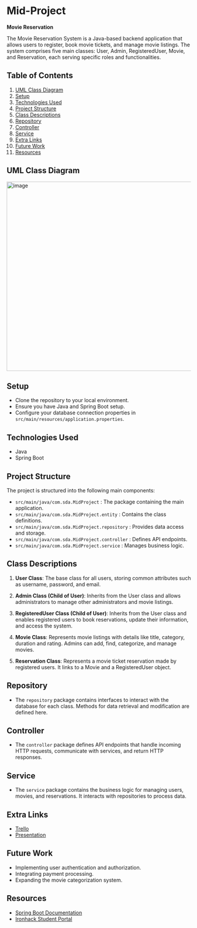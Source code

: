# Mid-Project

**Movie Reservation**

The Movie Reservation System is a Java-based backend application that allows users to register, book movie tickets, and manage movie listings. 
The system comprises five main classes: User, Admin, RegisteredUser, Movie, and Reservation, each serving specific roles and functionalities.

## Table of Contents
1. [UML Class Diagram](#uml-class-diagram)
2. [Setup](#setup)
3. [Technologies Used](technologies-used)
4. [Project Structure](#project-structure)
5. [Class Descriptions](#class-descriptions)
6. [Repository](#repository)
7. [Controller](#controller)
8. [Service](#service)
9. [Extra Links](extra-links)
10. [Future Work](future-work)
11. [Resources](#resources)

## UML Class Diagram
<img width="516" alt="image" src="https://github.com/Shahadsdm/Mid-Project/assets/128249461/a01a8ea8-1ce5-4acd-ad8b-754c5a9ffa31">


## Setup
- Clone the repository to your local environment.
- Ensure you have Java and Spring Boot setup.
- Configure your database connection properties in `src/main/resources/application.properties`.

## Technologies Used
- Java
- Spring Boot

## Project Structure
The project is structured into the following main components:
- `src/main/java/com.sda.MidProject` : The package containing the main application.
- `src/main/java/com.sda.MidProject.entity` : Contains the class definitions.
- `src/main/java/com.sda.MidProject.repository` : Provides data access and storage.
- `src/main/java/com.sda.MidProject.controller` : Defines API endpoints.
- `src/main/java/com.sda.MidProject.service` : Manages business logic.

## Class Descriptions
1. **User Class**: The base class for all users, storing common attributes such as username, password, and email.

2. **Admin Class (Child of User)**: Inherits from the User class and allows administrators to manage other administrators and movie listings.

3. **RegisteredUser Class (Child of User)**: Inherits from the User class and enables registered users to book reservations, update their information, and access the system.

4. **Movie Class**: Represents movie listings with details like title, category, duration and rating. Admins can add, find, categorize, and manage movies.

5. **Reservation Class**: Represents a movie ticket reservation made by registered users. It links to a Movie and a RegisteredUser object.

## Repository
- The `repository` package contains interfaces to interact with the database for each class. Methods for data retrieval and modification are defined here.

## Controller
- The `controller` package defines API endpoints that handle incoming HTTP requests, communicate with services, and return HTTP responses.

## Service
- The `service` package contains the business logic for managing users, movies, and reservations. It interacts with repositories to process data.

## Extra Links
- [Trello](https://trello.com/invite/b/Rr0Ew7LK/ATTI69f994d172f868819ee44b3a60fbba0fE7967589/mid-project)
- [Presentation](https://drive.google.com/file/d/1AFrQGw2b1gq_QKLsFK4WL37E58Pevypo/view?usp=drivesdk)

## Future Work
- Implementing user authentication and authorization.
- Integrating payment processing.
- Expanding the movie categorization system.

## Resources
- [Spring Boot Documentation](https://spring.io/projects/spring-boot)
- [Ironhack Student Portal](http://my.ironhack.com)
